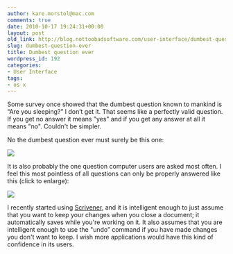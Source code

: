 ```yaml
---
author: kare.morstol@mac.com
comments: true
date: 2010-10-17 19:24:31+00:00
layout: post
old_link: http://blog.nottoobadsoftware.com/user-interface/dumbest-question-ever/
slug: dumbest-question-ever
title: Dumbest question ever
wordpress_id: 192
categories:
- User Interface
tags:
- os x
---
```


Some survey once showed that the dumbest question known to mankind is “Are you sleeping?” I don’t get it. That seems like a perfectly valid question. If you get no answer it means "yes" and if you get any answer at all it means "no". Couldn't be simpler.

No the dumbest question ever must surely be this one:


![](http://50.87.248.205/~nottooba/blog/wp-content/uploads/2010/10/currentsave.jpg)


It is also probably the one question computer users are asked most often. I feel this most pointless of all questions can only be properly answered like this (click to enlarge):


[![](http://50.87.248.205/~nottooba/blog/wp-content/uploads/2010/10/savedialog.jpg)](http://50.87.248.205/~nottooba/blog/wp-content/uploads/2010/10/savedialog.jpg)


I recently started using [Scrivener](http://www.literatureandlatte.com/scrivener.html), and it is intelligent enough to just assume that you want to keep your changes when you close a document; it automatically saves while you're working on it. It also assumes that you are intelligent enough to use the "undo” command if you have made changes you don't want to keep. I wish more applications would have this kind of confidence in its users.
